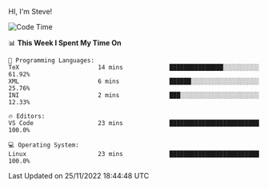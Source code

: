 HI, I'm Steve!
<!--START_SECTION:waka-->
![Code Time](http://img.shields.io/badge/Code%20Time-182%20hrs%2015%20mins-blue)

📊 **This Week I Spent My Time On** 

```text
💬 Programming Languages: 
TeX                      14 mins             ███████████████░░░░░░░░░░   61.92% 
XML                      6 mins              ██████░░░░░░░░░░░░░░░░░░░   25.76% 
INI                      2 mins              ███░░░░░░░░░░░░░░░░░░░░░░   12.33%

🔥 Editors: 
VS Code                  23 mins             █████████████████████████   100.0%

💻 Operating System: 
Linux                    23 mins             █████████████████████████   100.0%

```


 Last Updated on 25/11/2022 18:44:48 UTC
<!--END_SECTION:waka-->
